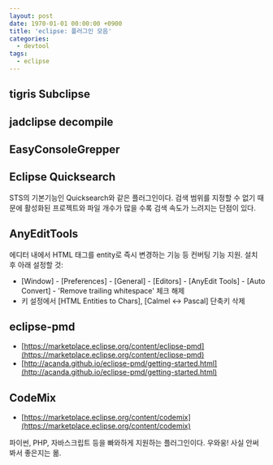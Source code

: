 ```yaml
---
layout: post
date: 1970-01-01 00:00:00 +0900
title: 'eclipse: 플러그인 모음'
categories:
  - devtool
tags:
  - eclipse
---
```


## tigris Subclipse

## jadclipse decompile

## EasyConsoleGrepper

## Eclipse Quicksearch
STS의 기본기능인 Quicksearch와 같은 플러그인이다. 검색 범위를 지정할 수 없기 때문에 활성화된 프로젝트와 파일 개수가 많을 수록 검색 속도가 느려지는 단점이 있다.

## AnyEditTools
에디터 내에서 HTML 태그를 entity로 즉시 변경하는 기능 등 컨버팅 기능 지원. 설치 후 아래 설정할 것:
- [Window] - [Preferences] - [General] - [Editors] - [AnyEdit Tools] - [Auto Convert] - 'Remove trailing whitespace' 체크 해제
- 키 설정에서 [HTML Entities to Chars], [Calmel <-> Pascal] 단축키 삭제

## eclipse-pmd

- [https://marketplace.eclipse.org/content/eclipse-pmd](https://marketplace.eclipse.org/content/eclipse-pmd)
- [http://acanda.github.io/eclipse-pmd/getting-started.html](http://acanda.github.io/eclipse-pmd/getting-started.html)

## CodeMix

- [https://marketplace.eclipse.org/content/codemix](https://marketplace.eclipse.org/content/codemix)

파이썬, PHP, 자바스크립트 등을 빠와하게 지원하는 플러그인이다. 우와웅! 사실 안써봐서 좋은지는 몲.
